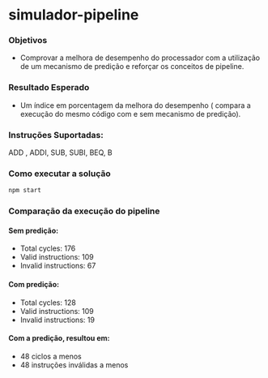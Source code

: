 # simulador-pipeline

### Objetivos  
- Comprovar a melhora de desempenho do processador com a utilização de um mecanismo de predição e reforçar os conceitos de pipeline.

### Resultado Esperado  
- Um índice em porcentagem da melhora do desempenho ( compara a execução  do mesmo código com e sem mecanismo de predição).

### Instruções Suportadas:

ADD , ADDI, SUB, SUBI, BEQ, B

### Como executar a solução

```sh
npm start
```

### Comparação da execução do pipeline

#### Sem predição:
- Total cycles: 176
- Valid instructions: 109
- Invalid instructions: 67

#### Com predição:
- Total cycles: 128
- Valid instructions: 109
- Invalid instructions: 19

#### Com a predição, resultou em:
- 48 ciclos a menos
- 48 instruções inválidas a menos
